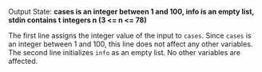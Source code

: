 Output State: **cases is an integer between 1 and 100, info is an empty list, stdin contains t integers n (3 <= n <= 78)**

The first line assigns the integer value of the input to `cases`. Since `cases` is an integer between 1 and 100, this line does not affect any other variables. The second line initializes `info` as an empty list. No other variables are affected.